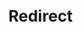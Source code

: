 ﻿---
layout: src/layouts/Redirect.astro
title: Redirect
redirect: https://yamldoc.liuyan.wang/docs/deployments/custom-scripts/aws-cli-scripts
pubDate:  2023-01-01
navSearch: false
navSitemap: false
navMenu: false
---
